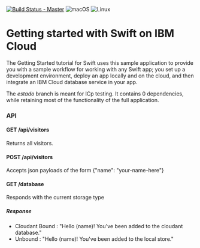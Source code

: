 [![Build Status - Master](https://travis-ci.org/IBM-Cloud/get-started-swift.svg?branch=master)](https://travis-ci.org/IBM-Cloud/get-started-swift)
![macOS](https://img.shields.io/badge/os-macOS-green.svg?style=flat)
![Linux](https://img.shields.io/badge/os-linux-green.svg?style=flat)

# Getting started with Swift on IBM Cloud
The Getting Started tutorial for Swift uses this sample application to provide you with a sample workflow for working with any Swift app; you set up a development environment, deploy an app locally and on the cloud, and then integrate an IBM Cloud database service in your app.

The *estado* branch is meant for ICp testing. It contains 0 dependencies, while retaining most of the functionality of the full application.

### API

#### GET /api/visitors

Returns all visitors.

#### POST /api/visitors

Accepts json payloads of the form {"name": "your-name-here"}

#### GET /database

Responds with the current storage type

##### Response
- Cloudant Bound : "Hello \(name)! You've been added to the cloudant database."
- Unbound        : "Hello \(name)! You've been added to the local store."
